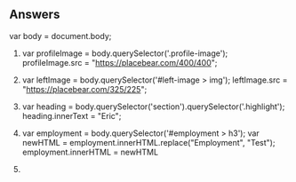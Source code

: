 ## Answers

var body = document.body;

1. var profileImage = body.querySelector('.profile-image');
  profileImage.src = "https://placebear.com/400/400";

1. var leftImage = body.querySelector('#left-image > img');
leftImage.src = "https://placebear.com/325/225";

2. var heading = body.querySelector('section').querySelector('.highlight');
  heading.innerText = "Eric";

3. var employment = body.querySelector('#employment > h3');
  var newHTML = employment.innerHTML.replace("Employment", "Test");
  employment.innerHTML = newHTML

4. 

